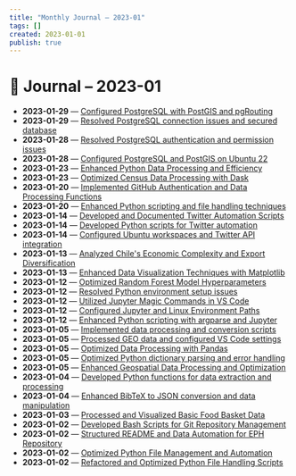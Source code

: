 ```yaml
---
title: "Monthly Journal – 2023-01"
tags: []
created: 2023-01-01
publish: true
---
```


# 📅 Journal – 2023-01

- **2023-01-29** — [Configured PostgreSQL with PostGIS and pgRouting](../Dev/2023-01-29_Configured_PostgreSQL_with_PostGIS_and_pgRouting.md)
- **2023-01-29** — [Resolved PostgreSQL connection issues and secured database](../Dev/2023-01-29_Resolved_PostgreSQL_connection_issues_and_secured_.md)
- **2023-01-28** — [Resolved PostgreSQL authentication and permission issues](../Dev/2023-01-28_Resolved_PostgreSQL_authentication_and_permission_.md)
- **2023-01-28** — [Configured PostgreSQL and PostGIS on Ubuntu 22](../Dev/2023-01-28_Configured_PostgreSQL_and_PostGIS_on_Ubuntu_22.md)
- **2023-01-23** — [Enhanced Python Data Processing and Efficiency](../Dev/2023-01-23_Enhanced_Python_Data_Processing_and_Efficiency.md)
- **2023-01-23** — [Optimized Census Data Processing with Dask](../Dev/2023-01-23_Optimized_Census_Data_Processing_with_Dask.md)
- **2023-01-20** — [Implemented GitHub Authentication and Data Processing Functions](../Dev/2023-01-20_Implemented_GitHub_Authentication_and_Data_Process.md)
- **2023-01-20** — [Enhanced Python scripting and file handling techniques](../Dev/2023-01-20_Enhanced_Python_scripting_and_file_handling_techni.md)
- **2023-01-14** — [Developed and Documented Twitter Automation Scripts](../Dev/2023-01-14_Developed_and_Documented_Twitter_Automation_Script.md)
- **2023-01-14** — [Developed Python scripts for Twitter automation](../Dev/2023-01-14_Developed_Python_scripts_for_Twitter_automation.md)
- **2023-01-14** — [Configured Ubuntu workspaces and Twitter API integration](../Dev/2023-01-14_Configured_Ubuntu_workspaces_and_Twitter_API_integ.md)
- **2023-01-13** — [Analyzed Chile's Economic Complexity and Export Diversification](../Business/2023-01-13_Analyzed_Chile's_Economic_Complexity_and_Export_Di.md)
- **2023-01-13** — [Enhanced Data Visualization Techniques with Matplotlib](../Dev/2023-01-13_Enhanced_Data_Visualization_Techniques_with_Matplo.md)
- **2023-01-12** — [Optimized Random Forest Model Hyperparameters](../Dev/2023-01-12_Optimized_Random_Forest_Model_Hyperparameters.md)
- **2023-01-12** — [Resolved Python environment setup issues](../Dev/2023-01-12_Resolved_Python_environment_setup_issues.md)
- **2023-01-12** — [Utilized Jupyter Magic Commands in VS Code](../Dev/2023-01-12_Utilized_Jupyter_Magic_Commands_in_VS_Code.md)
- **2023-01-12** — [Configured Jupyter and Linux Environment Paths](../Dev/2023-01-12_Configured_Jupyter_and_Linux_Environment_Paths.md)
- **2023-01-12** — [Enhanced Python scripting with argparse and Jupyter](../Dev/2023-01-12_Enhanced_Python_scripting_with_argparse_and_Jupyte.md)
- **2023-01-05** — [Implemented data processing and conversion scripts](../Dev/2023-01-05_Implemented_data_processing_and_conversion_scripts.md)
- **2023-01-05** — [Processed GEO data and configured VS Code settings](../Dev/2023-01-05_Processed_GEO_data_and_configured_VS_Code_settings.md)
- **2023-01-05** — [Optimized Data Processing with Pandas](../Dev/2023-01-05_Optimized_Data_Processing_with_Pandas.md)
- **2023-01-05** — [Optimized Python dictionary parsing and error handling](../Dev/2023-01-05_Optimized_Python_dictionary_parsing_and_error_hand.md)
- **2023-01-05** — [Enhanced Geospatial Data Processing and Optimization](../Dev/2023-01-05_Enhanced_Geospatial_Data_Processing_and_Optimizati.md)
- **2023-01-04** — [Developed Python functions for data extraction and processing](../Dev/2023-01-04_Developed_Python_functions_for_data_extraction_and.md)
- **2023-01-04** — [Enhanced BibTeX to JSON conversion and data manipulation](../Dev/2023-01-04_Enhanced_BibTeX_to_JSON_conversion_and_data_manipu.md)
- **2023-01-03** — [Processed and Visualized Basic Food Basket Data](../Dev/2023-01-03_Processed_and_Visualized_Basic_Food_Basket_Data.md)
- **2023-01-02** — [Developed Bash Scripts for Git Repository Management](../Dev/2023-01-02_Developed_Bash_Scripts_for_Git_Repository_Manageme.md)
- **2023-01-02** — [Structured README and Data Automation for EPH Repository](../Dev/2023-01-02_Structured_README_and_Data_Automation_for_EPH_Repo.md)
- **2023-01-02** — [Optimized Python File Management and Automation](../Dev/2023-01-02_Optimized_Python_File_Management_and_Automation.md)
- **2023-01-02** — [Refactored and Optimized Python File Handling Scripts](../Dev/2023-01-02_Refactored_and_Optimized_Python_File_Handling_Scri.md)